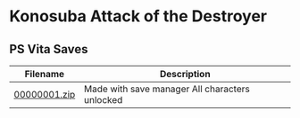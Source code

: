 # Konosuba Attack of the Destroyer

## PS Vita Saves

| Filename | Description |
|----------|-------------|
| [00000001.zip](00000001.zip) | Made with save manager All characters unlocked  |
